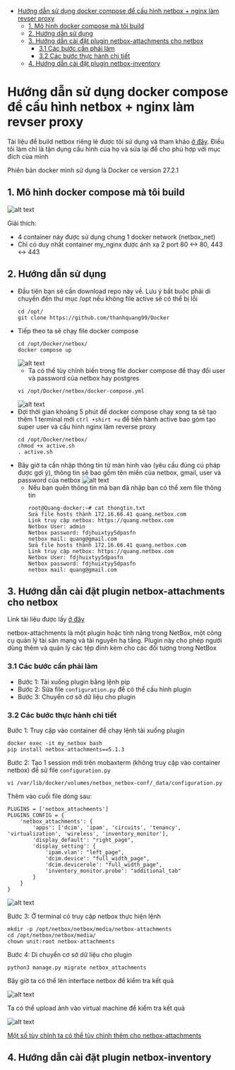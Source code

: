 - [Hướng dẫn sử dụng docker compose để cấu hình netbox + nginx làm revser proxy](#hướng-dẫn-sử-dụng-docker-compose-để-cấu-hình-netbox--nginx-làm-revser-proxy)
  - [1. Mô hình docker compose mà tôi build](#1-mô-hình-docker-compose-mà-tôi-build)
  - [2. Hướng dẫn sử dụng](#2-hướng-dẫn-sử-dụng)
  - [3. Hướng dẫn cài đặt plugin netbox-attachments cho netbox](#3-hướng-dẫn-cài-đặt-plugin-netbox-attachments-cho-netbox)
    - [3.1 Các bước cần phải làm](#31-các-bước-cần-phải-làm)
    - [3.2 Các bước thực hành chi tiết](#32-các-bước-thực-hành-chi-tiết)
  - [4. Hướng dẫn cài đặt plugin netbox-inventory](#4-hướng-dẫn-cài-đặt-plugin-netbox-inventory)
# Hướng dẫn sử dụng docker compose để cấu hình netbox + nginx làm revser proxy
Tài liệu để build netbox riêng lẻ được tôi sử dụng và tham khảo [ở đây](https://github.com/netbox-community/netbox-docker). Điều tôi làm chỉ là tận dụng cấu hình của họ và sửa lại để cho phù hợp với mục đích của mình

Phiên bản docker mình sử dụng là Docker ce version 27.2.1
## 1. Mô hình docker compose mà tôi build

![alt text](../anh/Screenshot_39.png)

Giải thích:
- 4 container này được sử dụng chung 1 docker network (netbox_net)
- Chỉ có duy nhất container my_nginx được ánh xạ 2 port 80 <-> 80, 443 <-> 443

## 2. Hướng dẫn sử dụng 
- Đầu tiên bạn sẽ cần download repo này về. Lưu ý bắt buộc phải di chuyển đến thư mục /opt nếu không file active sẽ có thể bị lỗi
  ```
  cd /opt/
  git clone https://github.com/thanhquang99/Docker
  ```
- Tiếp theo ta sẽ chạy file docker compose
  ```
  cd /opt/Docker/netbox/
  docker compose up
  ```
  ![alt text](../anh/Screenshot_41.png)
  - Ta có thể tùy chỉnh biến trong file docker compose để thay đổi user và password của netbox hay postgres
  ```
  vi /opt/Docker/netbox/docker-compose.yml
  ```
  ![alt text](../anh/Screenshot_40.png)
- Đợi thời gian khoảng 5 phút để docker compose chạy xong ta sẽ tạo thêm 1 terminal mới `ctrl +shirt +u` để tiến hành active bao gòm tạo super user và cấu hình nginx làm reverse proxy
  ```
  cd /opt/Docker/netbox/
  chmod +x active.sh
  . active.sh
  ```
- Bây giờ ta cần nhập thông tin từ màn hình vào (yêu cầu đúng cú pháp được gợi ý), thông tin sẽ bao gồm tên miền của netbox, gmail, user và password của netbox
  ![alt text](../anh/Screenshot_42.png)
  - Nếu bạn quên thông tin mà bạn đã nhập bạn có thể xem file thông tin
    ```
    root@Quang-docker:~# cat thongtin.txt
    Sửa file hosts thành 172.16.66.41 quang.netbox.com
    Link truy cập netbox: https://quang.netbox.com
    Netbox User: admin
    Netbox password: fdjhuixtyy5dpasfn
    netbox mail: quang@gmail.com
    Sửa file hosts thành 172.16.66.41 quang.netbox.com
    Link truy cập netbox: https://quang.netbox.com
    Netbox User: fdjhuixtyy5dpasfn
    Netbox password: fdjhuixtyy5dpasfn
    netbox mail: quang@gmail.com
    ```
## 3. Hướng dẫn cài đặt plugin netbox-attachments cho netbox
Link tài liệu được lấy [ở đây](netbox-attachments)

netbox-attachments là một plugin hoặc tính năng trong NetBox, một công cụ quản lý tài sản mạng và tài nguyên hạ tầng. Plugin này cho phép người dùng thêm và quản lý các tệp đính kèm cho các đối tượng trong NetBox
### 3.1 Các bước cần phải làm
- Bước 1: Tải xuống plugin bằng lệnh pip
- Bước 2: Sửa file `configuration.py` để có thể cấu hình plugin
- Bước 3: Chuyển cơ sở dữ liệu cho plugin
### 3.2 Các bước thực hành chi tiết
Bước 1: Truy cập vào container để chạy lệnh tải xuống plugin
```
docker exec -it my_netbox bash
pip install netbox-attachments==5.1.3
```
Bước 2: Tạo 1 session mới trên mobaxterm (không truy cập vào container netbox) để sử file `configuration.py`
```
vi /var/lib/docker/volumes/netbox_netbox-conf/_data/configuration.py
```
Thêm vào cuối file dòng sau:
```
PLUGINS = ['netbox_attachments']
PLUGINS_CONFIG = {
    'netbox_attachments': {
        'apps': ['dcim', 'ipam', 'circuits', 'tenancy', 'virtualization', 'wireless', 'inventory_monitor'],
        'display_default': "right_page",
        'display_setting': {
            'ipam.vlan': "left_page",
            'dcim.device': "full_width_page",
            'dcim.devicerole': "full_width_page",
            'inventory_monitor.probe': "additional_tab"
        }
    }
}
```


![alt text](../anh/Screenshot_50.png)


Bước 3: Ở terminal có truy cập netbox thực hiện lệnh
```
mkdir -p /opt/netbox/netbox/media/netbox-attachments
cd /opt/netbox/netbox/media/
chown unit:root netbox-attachments
```
Bước 4: Di chuyển cơ sở dữ liệu cho plugin
```
python3 manage.py migrate netbox_attachments
```
Bây giờ ta có thể lên interface netbox để kiểm tra kết quả

![alt text](../anh/Screenshot_51.png)

Ta có thể upload ảnh vào virtual machine để kiểm tra kết quả

![alt text](../anh/Screenshot_52.png)


[Một số tùy chỉnh ta có thể tùy chỉnh thêm cho netbox-attachments](https://github.com/Kani999/netbox-attachments?tab=readme-ov-file#plugin-options)


## 4. Hướng dẫn cài đặt plugin netbox-inventory


